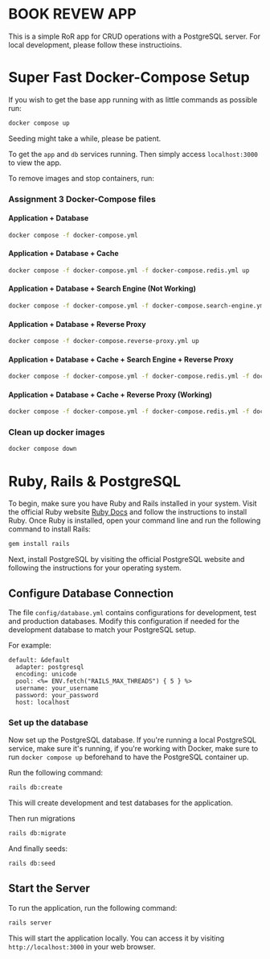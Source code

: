 # BOOK REVEW APP

This is a simple RoR app for CRUD operations with a PostgreSQL server. For local development, please follow these instructioins.


# Super Fast Docker-Compose Setup

If you wish to get the base app running with as little commands as possible run:

```bash
docker compose up
```

Seeding might take a while, please be patient.

To get the `app` and `db` services running. Then simply access `localhost:3000` to view the app.

To remove images and stop containers, run:

### Assignment 3 Docker-Compose files

#### Application + Database

```bash
docker compose -f docker-compose.yml
```

#### Application + Database + Cache

```bash
docker compose -f docker-compose.yml -f docker-compose.redis.yml up
```

#### Application + Database + Search Engine (Not Working)

```bash
docker compose -f docker-compose.yml -f docker-compose.search-engine.yml up
```
#### Application + Database + Reverse Proxy

```bash
docker compose -f docker-compose.reverse-proxy.yml up
```
#### Application + Database + Cache + Search Engine + Reverse Proxy


```bash
docker compose -f docker-compose.yml -f docker-compose.redis.yml -f docker-compose.search-engine.yml -f docker-compose.reverse-proxy.yml up
```
#### Application + Database + Cache + Reverse Proxy (Working)


```bash
docker compose -f docker-compose.yml -f docker-compose.redis.yml -f docker-compose.reverse-proxy.yml up
```
### Clean up docker images

```bash
docker compose down
```

# Ruby, Rails & PostgreSQL

To begin, make sure you have Ruby and Rails installed in your system. Visit the official Ruby website [Ruby Docs](https://www.ruby-lang.org/en/) and follow the instructions to install Ruby. Once Ruby is installed, open your command line and run the following command to install Rails:

```bash
gem install rails
```

Next, install PostgreSQL by visiting the official PostgreSQL website [](https://www.postgresql.org/) and following the instructions for your operating system.

## Configure Database Connection

The file `config/database.yml` contains configurations for development, test and production databases. Modify this configuration if needed for the development database to match your PostgreSQL setup.

For example:

```
default: &default
  adapter: postgresql
  encoding: unicode
  pool: <%= ENV.fetch("RAILS_MAX_THREADS") { 5 } %>
  username: your_username
  password: your_password
  host: localhost
```

### Set up the database

Now set up the PostgreSQL database. If you're running a local PostgreSQL service, make sure it's running, if you're working with Docker, make sure to run `docker compose up` beforehand to have the PostgreSQL container up.

Run the following command:

```bash
rails db:create
```

This will create development and test databases for the application.

Then run migrations

```bash
rails db:migrate
```

And finally seeds:

```bash
rails db:seed
```


## Start the Server

To run the application, run the following command:

```bash
rails server
```

This will start the application locally. You can access it by visiting `http://localhost:3000` in your web browser.
